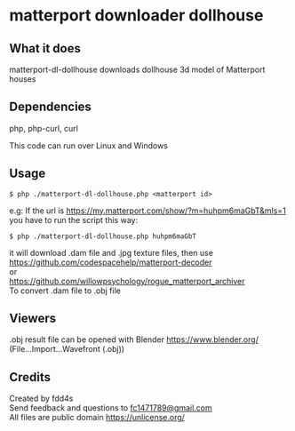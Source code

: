 # matterport downloader dollhouse

## What it does

matterport-dl-dollhouse downloads dollhouse 3d model of Matterport houses

## Dependencies

php, php-curl, curl  

This code can run over Linux and Windows  

## Usage

    $ php ./matterport-dl-dollhouse.php <matterport id>  

e.g: If the url is https://my.matterport.com/show/?m=huhpm6maGbT&mls=1 you have to run the script this way:  

    $ php ./matterport-dl-dollhouse.php huhpm6maGbT  
    
it will download .dam file and .jpg texture files, then use  
https://github.com/codespacehelp/matterport-decoder  
or  
https://github.com/willowpsychology/rogue_matterport_archiver  
To convert .dam file to .obj file

## Viewers

.obj result file can be opened with Blender https://www.blender.org/ (File...Import...Wavefront (.obj))

## Credits

Created by fdd4s  
Send feedback and questions to fc1471789@gmail.com  
All files are public domain https://unlicense.org/  
